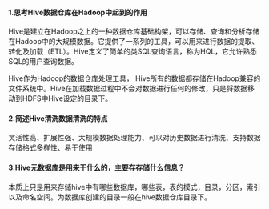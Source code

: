 #### 1.思考HIve数据仓库在Hadoop中起到的作用

Hive是建立在Hadoop之上的一种数据仓库基础构架，可以存储、查询和分析存储在Hadoop中的大规模数据。它提供了一系列的工具，可以用来进行数据的提取、转化及加载（ETL）。Hive定义了简单的类SQL查询语言，称为HQL，它允许熟悉SQL的用户查询数据。

Hive作为Hadoop的数据仓库处理工具， Hive所有的数据都存储在Hadoop兼容的文件系统中。Hive在加载数据过程中不会对数据进行任何的修改，只是将数据移动到HDFS中Hive设定的目录下。

#### 2.简述Hive清洗数据清洗的特点

灵活性高、扩展性强、大规模数据处理能力、可以对历史数据进行清洗、支持数据存储格式多样性、易于使用



#### 3.Hive元数据库是用来干什么的，主要存存储什么信息？

本质上只是用来存储hive中有哪些数据库，哪些表，表的模式，目录，分区，索引以及命名空间。为数据库创建的目录一般在hive数据仓库目录下。